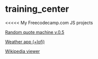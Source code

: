# training_center

<<<<< My Freecodecamp.com JS projects

<a href="https://codepen.io/AVorona/pen/LjBzMx" target="_blank" title="View implementation">Random quote machine v.0.5</a>

<a href="https://codepen.io/AVorona/full/rzbqPW/" target="_blank" title="View implementation">Weather app (+lofi)</a>

<a href="https://codepen.io/AVorona/full/XemdvV/" target="_blank" title="View implementation">Wikipedia viewer</a>



>>>>


